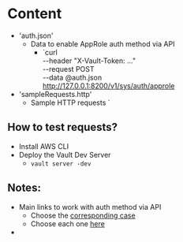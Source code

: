# Content
* 'auth.json'
  * Data to enable AppRole auth method via API
    * `curl \
      --header "X-Vault-Token: ..." \
      --request POST \
      --data @auth.json \
      http://127.0.0.1:8200/v1/sys/auth/approle
* 'sampleRequests.http'
  * Sample HTTP requests
      `

## How to test requests?
* Install AWS CLI
* Deploy the Vault Dev Server
  * `vault server -dev`

## Notes:
* Main links to work with auth method via API
  * Choose the [corresponding case](https://developer.hashicorp.com/vault/docs/auth)
  * Choose each one [here](https://developer.hashicorp.com/vault/api-docs/auth)
* 